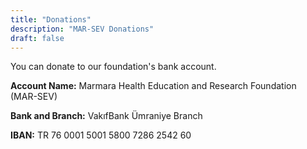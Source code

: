 ```yaml
---
title: "Donations"
description: "MAR-SEV Donations"
draft: false
---
```



You can donate to our foundation's bank account.

**Account Name:** Marmara Health Education and Research Foundation (MAR-SEV)

**Bank and Branch:** VakıfBank Ümraniye Branch

**IBAN:** TR 76 0001 5001 5800 7286 2542 60
